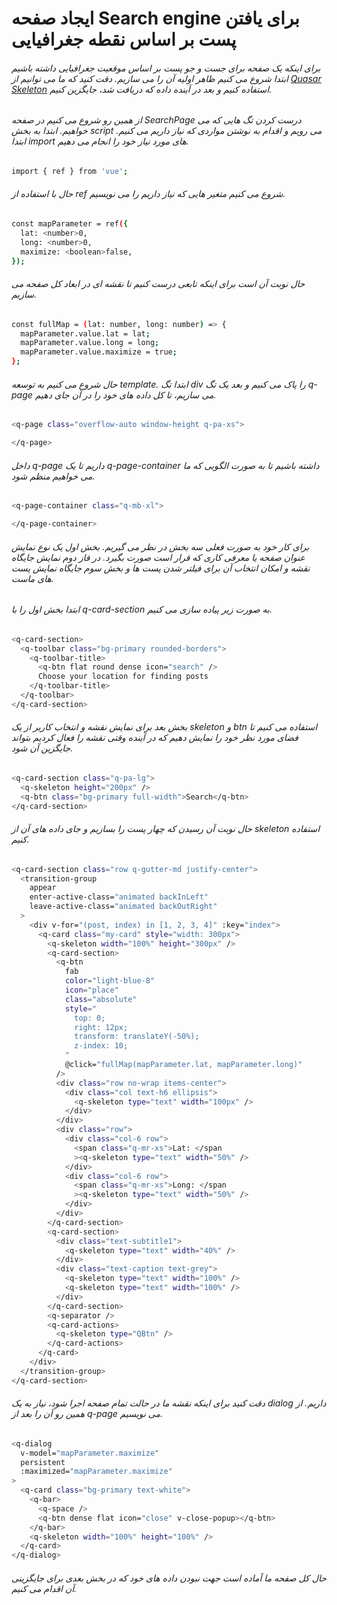 # ایجاد صفحه Search engine برای یافتن پست بر اساس نقطه جغرافیایی


###### برای اینکه یک صفحه برای جست و جو پست بر اساس موقعیت جغرافیایی داشته باشیم ابتدا شروع می کنیم ظاهر اولیه آن را می سازیم. دقت کنید که ما می توانیم از <a href="https://quasar.dev/vue-components/skeleton">Quasar Skeleton</a> استفاده کنیم و بعد در آینده داده که دریافت شد، جایگزین کنیم.

###### از همین رو شروع می کنیم در صفحه SearchPage درست کردن تگ هایی که می خواهیم. ابتدا به بخش script می رویم و اقدام به نوشتن مواردی که نیاز داریم می کنیم. ابتدا import های مورد نیاز خود را انجام می دهیم.
```bash
import { ref } from 'vue';
```
###### حال با استفاده از ref شروع می کنیم متغیر هایی که نیاز داریم را می نویسیم.
```bash
const mapParameter = ref({
  lat: <number>0,
  long: <number>0,
  maximize: <boolean>false,
});
```
###### حال نوبت آن است برای اینکه تابعی درست کنیم تا نقشه ای در ابعاد کل صفحه می سازیم.
```bash
const fullMap = (lat: number, long: number) => {
  mapParameter.value.lat = lat;
  mapParameter.value.long = long;
  mapParameter.value.maximize = true;
};
```
###### حال شروع می کنیم به توسعه template. ابتدا تگ div را پاک می کنیم و بعد یک تگ q-page می سازیم، تا کل داده های خود را در آن جای دهیم.
```bash
<q-page class="overflow-auto window-height q-pa-xs">

</q-page>
```
###### داخل q-page داریم تا یک q-page-container داشته باشیم تا به صورت الگویی که ما می خواهیم منظم شود.
```bash
<q-page-container class="q-mb-xl">

</q-page-container>
```
###### برای کار خود به صورت فعلی سه بخش در نظر می گیریم. بخش اول یک نوع نمایش عنوان صفحه یا  معرفی کاری که قرار است صورت بگیرد. در فاز دوم نمایش جایگاه نقشه و امکان انتخاب آن برای فیلتر شدن پست ها و بخش سوم جایگاه نمایش پست های ماست.
###### ابتدا بخش اول را با q-card-section به صورت زیر پیاده سازی می کنیم.
```bash
<q-card-section>
  <q-toolbar class="bg-primary rounded-borders">
    <q-toolbar-title>
      <q-btn flat round dense icon="search" />
      Choose your location for finding posts
    </q-toolbar-title>
  </q-toolbar>
</q-card-section>
```
###### بخش بعد برای نمایش نقشه و انتخاب کاربر از یک skeleton و btn استفاده می کنیم تا فضای مورد نظر خود را نمایش دهیم که در آینده وقتی نقشه را فعال کردیم بتواند جایگزین آن شود.
```bash
<q-card-section class="q-pa-lg">
  <q-skeleton height="200px" />
  <q-btn class="bg-primary full-width">Search</q-btn>
</q-card-section>
```
###### حال نوبت آن رسیدن که چهار پست را بسازیم و جای داده های آن از skeleton استفاده کنیم.
```bash
<q-card-section class="row q-gutter-md justify-center">
  <transition-group
    appear
    enter-active-class="animated backInLeft"
    leave-active-class="animated backOutRight"
  >
    <div v-for="(post, index) in [1, 2, 3, 4]" :key="index">
      <q-card class="my-card" style="width: 300px">
        <q-skeleton width="100%" height="300px" />
        <q-card-section>
          <q-btn
            fab
            color="light-blue-8"
            icon="place"
            class="absolute"
            style="
              top: 0;
              right: 12px;
              transform: translateY(-50%);
              z-index: 10;
            "
            @click="fullMap(mapParameter.lat, mapParameter.long)"
          />
          <div class="row no-wrap items-center">
            <div class="col text-h6 ellipsis">
              <q-skeleton type="text" width="100px" />
            </div>
          </div>
          <div class="row">
            <div class="col-6 row">
              <span class="q-mr-xs">Lat: </span
              ><q-skeleton type="text" width="50%" />
            </div>
            <div class="col-6 row">
              <span class="q-mr-xs">Long: </span
              ><q-skeleton type="text" width="50%" />
            </div>
          </div>
        </q-card-section>
        <q-card-section>
          <div class="text-subtitle1">
            <q-skeleton type="text" width="40%" />
          </div>
          <div class="text-caption text-grey">
            <q-skeleton type="text" width="100%" />
            <q-skeleton type="text" width="100%" />
          </div>
        </q-card-section>
        <q-separator />
        <q-card-actions>
          <q-skeleton type="QBtn" />
        </q-card-actions>
      </q-card>
    </div>
  </transition-group>
</q-card-section>
```
###### دقت کنید برای اینکه نقشه ما در حالت تمام صفحه اجرا شود، نیاز به یک dialog داریم. از همین رو آن را بعد از q-page می نویسیم.
```bash
<q-dialog
  v-model="mapParameter.maximize"
  persistent
  :maximized="mapParameter.maximize"
>
  <q-card class="bg-primary text-white">
    <q-bar>
      <q-space />
      <q-btn dense flat icon="close" v-close-popup></q-btn>
    </q-bar>
    <q-skeleton width="100%" height="100%" />
  </q-card>
</q-dialog>
```
###### حال کل صفحه ما آماده است جهت نبودن داده های خود که در بخش بعدی برای جایگزینی  آن اقدام می کنیم.

